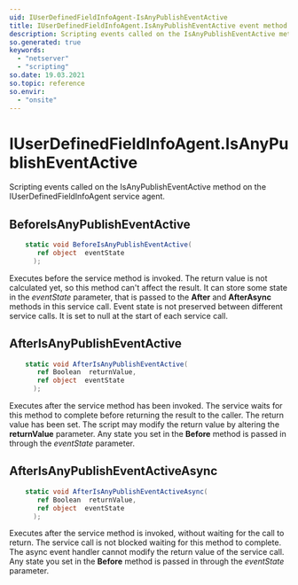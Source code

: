 ```yaml
---
uid: IUserDefinedFieldInfoAgent-IsAnyPublishEventActive
title: IUserDefinedFieldInfoAgent.IsAnyPublishEventActive event method
description: Scripting events called on the IsAnyPublishEventActive method on the IUserDefinedFieldInfoAgent service agent.
so.generated: true
keywords:
  - "netserver"
  - "scripting"
so.date: 19.03.2021
so.topic: reference
so.envir:
  - "onsite"
---
```

# IUserDefinedFieldInfoAgent.IsAnyPublishEventActive

Scripting events called on the <see cref='M:SuperOffice.CRM.Services.IUserDefinedFieldInfoAgent.IsAnyPublishEventActive'>IsAnyPublishEventActive</see> method on the <see cref='IUserDefinedFieldInfoAgent'>IUserDefinedFieldInfoAgent</see>  service agent.

## BeforeIsAnyPublishEventActive
```cs
    static void BeforeIsAnyPublishEventActive(
       ref object  eventState
      );
```
Executes before the service method is invoked.
The return value is not calculated yet, so this method can't affect the result.
It can store some state in the *eventState* parameter, that is passed to the **After** and **AfterAsync** methods in this service call.
Event state is not preserved between different service calls. It is set to null at the start of each service call.
## AfterIsAnyPublishEventActive
```cs
    static void AfterIsAnyPublishEventActive(
       ref Boolean  returnValue,
       ref object  eventState
      );
```
Executes after the service method has been invoked. The service waits for this method to complete before returning the result to the caller.
The return value has been set. The script may modify the return value by altering the **returnValue** parameter.
Any state you set in the **Before** method is passed in through the *eventState* parameter.
## AfterIsAnyPublishEventActiveAsync
```cs
    static void AfterIsAnyPublishEventActiveAsync(
       ref Boolean  returnValue,
       ref object  eventState
      );
```
Executes after the service method is invoked, without waiting for the call to return.
The service call is not blocked waiting for this method to complete.
The async event handler cannot modify the return value of the service call.
Any state you set in the **Before** method is passed in through the *eventState* parameter.

